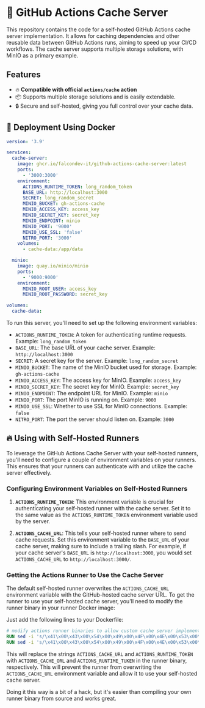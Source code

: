 # 🚀 GitHub Actions Cache Server

This repository contains the code for a self-hosted GitHub Actions cache server implementation. It allows for caching dependencies and other reusable data between GitHub Actions runs, aiming to speed up your CI/CD workflows. The cache server supports multiple storage solutions, with MinIO as a primary example.

## Features

- 🔥 **Compatible with official `actions/cache` action**
- 📦 Supports multiple storage solutions and is easily extendable.
- 🔒 Secure and self-hosted, giving you full control over your cache data.

## 🐳 Deployment Using Docker

```yaml
version: '3.9'

services:
  cache-server:
    image: ghcr.io/falcondev-it/github-actions-cache-server:latest
    ports:
      - '3000:3000'
    environment:
      ACTIONS_RUNTIME_TOKEN: long_random_token
      BASE_URL: http://localhost:3000
      SECRET: long_random_secret
      MINIO_BUCKET: gh-actions-cache
      MINIO_ACCESS_KEY: access_key
      MINIO_SECRET_KEY: secret_key
      MINIO_ENDPOINT: minio
      MINIO_PORT: '9000'
      MINIO_USE_SSL: 'false'
      NITRO_PORT: '3000'
    volumes:
      - cache-data:/app/data

  minio:
    image: quay.io/minio/minio
    ports:
      - '9000:9000'
    environment:
      MINIO_ROOT_USER: access_key
      MINIO_ROOT_PASSWORD: secret_key

volumes:
  cache-data:
```

To run this server, you'll need to set up the following environment variables:

- `ACTIONS_RUNTIME_TOKEN`: A token for authenticating runtime requests. Example: `long_random_token`
- `BASE_URL`: The base URL of your cache server. Example: `http://localhost:3000`
- `SECRET`: A secret key for the server. Example: `long_random_secret`
- `MINIO_BUCKET`: The name of the MinIO bucket used for storage. Example: `gh-actions-cache`
- `MINIO_ACCESS_KEY`: The access key for MinIO. Example: `access_key`
- `MINIO_SECRET_KEY`: The secret key for MinIO. Example: `secret_key`
- `MINIO_ENDPOINT`: The endpoint URL for MinIO. Example: `minio`
- `MINIO_PORT`: The port MinIO is running on. Example: `9000`
- `MINIO_USE_SSL`: Whether to use SSL for MinIO connections. Example: `false`
- `NITRO_PORT`: The port the server should listen on. Example: `3000`

## 🔥 Using with Self-Hosted Runners

To leverage the GitHub Actions Cache Server with your self-hosted runners, you'll need to configure a couple of environment variables on your runners. This ensures that your runners can authenticate with and utilize the cache server effectively.

### Configuring Environment Variables on Self-Hosted Runners

1. **`ACTIONS_RUNTIME_TOKEN`**: This environment variable is crucial for authenticating your self-hosted runner with the cache server. Set it to the same value as the `ACTIONS_RUNTIME_TOKEN` environment variable used by the server.

2. **`ACTIONS_CACHE_URL`**: This tells your self-hosted runner where to send cache requests. Set this environment variable to the `BASE_URL` of your cache server, making sure to include a trailing slash. For example, if your cache server's `BASE_URL` is `http://localhost:3000`, you would set `ACTIONS_CACHE_URL` to `http://localhost:3000/`.

### Getting the Actions Runner to Use the Cache Server

The default self-hosted runner overwrites the `ACTIONS_CACHE_URL` environment variable with the GitHub-hosted cache server URL. To get the runner to use your self-hosted cache server, you'll need to modify the runner binary in your runner Docker image:

Just add the following lines to your Dockerfile:

```Dockerfile
# modify actions runner binaries to allow custom cache server implementation
RUN sed -i 's/\x41\x00\x43\x00\x54\x00\x49\x00\x4F\x00\x4E\x00\x53\x00\x5F\x00\x43\x00\x41\x00\x43\x00\x48\x00\x45\x00\x5F\x00\x55\x00\x52\x00\x4C\x00/\x41\x00\x43\x00\x54\x00\x49\x00\x4F\x00\x4E\x00\x53\x00\x5F\x00\x43\x00\x41\x00\x43\x00\x48\x00\x45\x00\x5F\x00\x4F\x00\x52\x00\x4C\x00/g' /home/runner/bin/Runner.Worker.dll
RUN sed -i 's/\x41\x00\x43\x00\x54\x00\x49\x00\x4F\x00\x4E\x00\x53\x00\x5F\x00\x52\x00\x55\x00\x4E\x00\x54\x00\x49\x00\x4D\x00\x45\x00\x5F\x00\x54\x00\x4F\x00\x4B\x00\x45\x00\x4E\x00/\x41\x00\x43\x00\x54\x00\x49\x00\x4F\x00\x4E\x00\x53\x00\x5F\x00\x52\x00\x55\x00\x4E\x00\x54\x00\x49\x00\x4D\x00\x45\x00\x5F\x00\x54\x00\x55\x00\x4B\x00\x45\x00\x4E\x00/g' /home/runner/bin/Runner.Worker.dll
```

This will replace the strings `ACTIONS_CACHE_URL` and `ACTIONS_RUNTIME_TOKEN` with `ACTIONS_CACHE_ORL` and `ACTIONS_RUNTIME_TUKEN` in the runner binary, respectively. This will prevent the runner from overwriting the `ACTIONS_CACHE_URL` environment variable and allow it to use your self-hosted cache server.

Doing it this way is a bit of a hack, but it's easier than compiling your own runner binary from source and works great.
